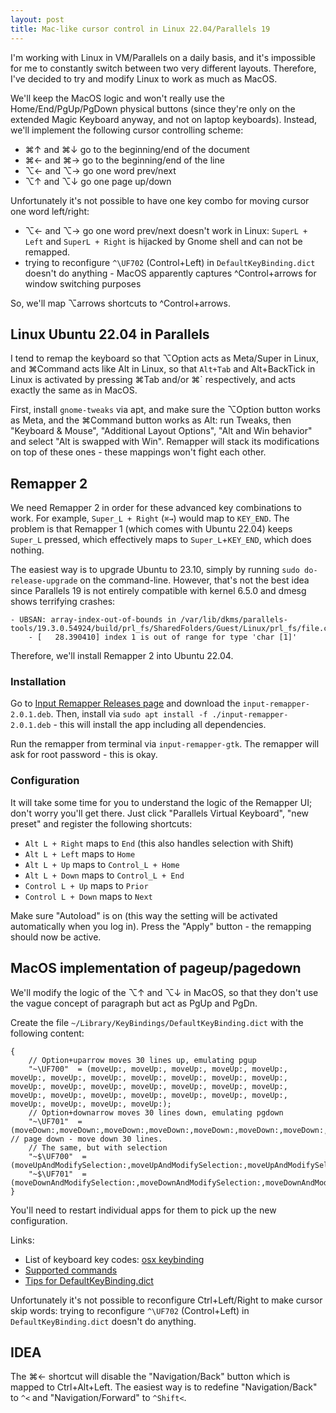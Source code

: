 ```yaml
---
layout: post
title: Mac-like cursor control in Linux 22.04/Parallels 19
---
```


I'm working with Linux in VM/Parallels on a daily basis, and it's impossible for me to constantly switch
between two very different layouts. Therefore, I've decided to try and modify Linux to work as much as MacOS.

We'll keep the MacOS logic and won't really use the Home/End/PgUp/PgDown physical buttons
(since they're only on the extended Magic Keyboard anyway, and not on laptop keyboards). Instead, we'll
implement the following cursor controlling scheme:

* ⌘↑ and ⌘↓ go to the beginning/end of the document
* ⌘← and ⌘→ go to the beginning/end of the line
* ⌥← and ⌥→ go one word prev/next
* ⌥↑ and ⌥↓ go one page up/down

Unfortunately it's not possible to have one key combo for moving cursor one word left/right:
* ⌥← and ⌥→ go one word prev/next doesn't work in Linux: `SuperL + Left` and `SuperL + Right` is hijacked by Gnome shell and can not be remapped.
* trying to reconfigure `^\UF702` (Control+Left) in `DefaultKeyBinding.dict` doesn't do anything - MacOS
  apparently captures ^Control+arrows for window switching purposes

So, we'll map ⌥arrows shortcuts to ^Control+arrows.

## Linux Ubuntu 22.04 in Parallels

I tend to remap the keyboard so that ⌥Option acts as Meta/Super in Linux, and ⌘Command acts like Alt in Linux,
so that `Alt+Tab` and Alt+BackTick in Linux is activated by pressing ⌘Tab and/or ⌘` respectively, and acts
exactly the same as in MacOS.

First, install `gnome-tweaks` via apt, and make sure the ⌥Option button works as Meta, and the ⌘Command button
works as Alt: run Tweaks, then "Keyboard & Mouse", "Additional Layout Options", "Alt and Win behavior" and select
"Alt is swapped with Win". Remapper will stack its modifications on top of these ones - these mappings won't fight each other.

## Remapper 2

We need Remapper 2 in order for these advanced key combinations to work. For example, `Super_L + Right` (`⌘→`) would map to `KEY_END`.
The problem is that Remapper 1 (which comes with Ubuntu 22.04) keeps `Super_L` pressed, which effectively maps to `Super_L`+`KEY_END`, which does nothing.

The easiest way is to upgrade Ubuntu to 23.10, simply by running `sudo do-release-upgrade` on the command-line.
However, that's not the best idea since Parallels 19 is not entirely compatible with kernel 6.5.0
and dmesg shows terrifying crashes:

```
- UBSAN: array-index-out-of-bounds in /var/lib/dkms/parallels-tools/19.3.0.54924/build/prl_fs/SharedFolders/Guest/Linux/prl_fs/file.c:244:15
    - [   28.390410] index 1 is out of range for type 'char [1]'
```

Therefore, we'll install Remapper 2 into Ubuntu 22.04.

### Installation

Go to [Input Remapper Releases page](https://github.com/sezanzeb/input-remapper/releases) and download the `input-remapper-2.0.1.deb`.
Then, install via `sudo apt install -f ./input-remapper-2.0.1.deb` - this will install the app including all dependencies.

Run the remapper from terminal via `input-remapper-gtk`. The remapper will ask for root password - this is okay.

### Configuration

It will take some time for you to understand the logic of the Remapper UI; don't worry you'll get there.
Just click "Parallels Virtual Keyboard", "new preset" and register the following shortcuts:

* `Alt L + Right` maps to `End`  (this also handles selection with Shift)
* `Alt L + Left` maps to `Home`
* `Alt L + Up` maps to `Control_L + Home`
* `Alt L + Down` maps to `Control_L + End`
* `Control L + Up` maps to `Prior`
* `Control L + Down` maps to `Next`

Make sure "Autoload" is on (this way the setting will be activated automatically when you log in). Press the "Apply" button -
the remapping should now be active.

## MacOS implementation of pageup/pagedown

We'll modify the logic of the ⌥↑ and ⌥↓ in MacOS, so that they don't use the vague concept of paragraph but act as PgUp and PgDn.

Create the file `~/Library/KeyBindings/DefaultKeyBinding.dict` with the following content:
```
{
    // Option+uparrow moves 30 lines up, emulating pgup
    "~\UF700"  = (moveUp:, moveUp:, moveUp:, moveUp:, moveUp:, moveUp:, moveUp:, moveUp:, moveUp:, moveUp:, moveUp:, moveUp:, moveUp:, moveUp:, moveUp:, moveUp:, moveUp:, moveUp:, moveUp:, moveUp:, moveUp:, moveUp:, moveUp:, moveUp:, moveUp:, moveUp:, moveUp:, moveUp:, moveUp:, moveUp:);
    // Option+downarrow moves 30 lines down, emulating pgdown
    "~\UF701"  = (moveDown:,moveDown:,moveDown:,moveDown:,moveDown:,moveDown:,moveDown:,moveDown:,moveDown:,moveDown:,moveDown:,moveDown:,moveDown:,moveDown:,moveDown:,moveDown:,moveDown:,moveDown:,moveDown:,moveDown:,moveDown:,moveDown:,moveDown:,moveDown:,moveDown:,moveDown:,moveDown:,moveDown:,moveDown:); // page down - move down 30 lines.
    // The same, but with selection
    "~$\UF700"  = (moveUpAndModifySelection:,moveUpAndModifySelection:,moveUpAndModifySelection:,moveUpAndModifySelection:,moveUpAndModifySelection:,moveUpAndModifySelection:,moveUpAndModifySelection:,moveUpAndModifySelection:,moveUpAndModifySelection:,moveUpAndModifySelection:,moveUpAndModifySelection:,moveUpAndModifySelection:,moveUpAndModifySelection:,moveUpAndModifySelection:,moveUpAndModifySelection:,moveUpAndModifySelection:,moveUpAndModifySelection:,moveUpAndModifySelection:,moveUpAndModifySelection:,moveUpAndModifySelection:,moveUpAndModifySelection:,moveUpAndModifySelection:,moveUpAndModifySelection:,moveUpAndModifySelection:,moveUpAndModifySelection:,moveUpAndModifySelection:,moveUpAndModifySelection:,moveUpAndModifySelection:,moveUpAndModifySelection:,moveUpAndModifySelection:);
    "~$\UF701"  = (moveDownAndModifySelection:,moveDownAndModifySelection:,moveDownAndModifySelection:,moveDownAndModifySelection:,moveDownAndModifySelection:,moveDownAndModifySelection:,moveDownAndModifySelection:,moveDownAndModifySelection:,moveDownAndModifySelection:,moveDownAndModifySelection:,moveDownAndModifySelection:,moveDownAndModifySelection:,moveDownAndModifySelection:,moveDownAndModifySelection:,moveDownAndModifySelection:,moveDownAndModifySelection:,moveDownAndModifySelection:,moveDownAndModifySelection:,moveDownAndModifySelection:,moveDownAndModifySelection:,moveDownAndModifySelection:,moveDownAndModifySelection:,moveDownAndModifySelection:,moveDownAndModifySelection:,moveDownAndModifySelection:,moveDownAndModifySelection:,moveDownAndModifySelection:,moveDownAndModifySelection:,moveDownAndModifySelection:,moveDownAndModifySelection:);
}
```
You'll need to restart individual apps for them to pick up the new configuration.

Links:
* List of keyboard key codes: [osx keybinding](http://xahlee.info/kbd/osx_keybinding_key_syntax.html)
* [Supported commands](https://developer.apple.com/documentation/appkit/nsstandardkeybindingresponding)
* [Tips for DefaultKeyBinding.dict](https://apple.stackexchange.com/questions/127023/how-do-i-know-what-to-put-in-defaultkeybinding-dict)

Unfortunately it's not possible to reconfigure Ctrl+Left/Right to make cursor skip words: trying to reconfigure
`^\UF702` (Control+Left) in `DefaultKeyBinding.dict` doesn't do anything.

## IDEA

The ⌘← shortcut will disable the "Navigation/Back" button which is mapped to Ctrl+Alt+Left. The easiest way
is to redefine "Navigation/Back" to `^<` and "Navigation/Forward" to `^Shift<`.
